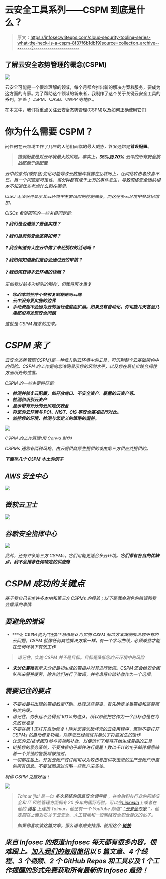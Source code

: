 # 云安全工具系列——CSPM 到底是什么？

> 原文：<https://infosecwriteups.com/cloud-security-tooling-series-what-the-heck-is-a-cspm-8f37f6b1db19?source=collection_archive---------2----------------------->

## 了解云安全态势管理的概念(CSPM)

![](img/6f67af86fd4b97700d4522ee1acce3c9.png)

云安全可能是一个很难理解的领域，每个月都会推出新的解决方案和服务，要成为这方面的专家。为了帮助这个领域的新来者，我制作了这个关于关键云安全工具的系列，涵盖了 CSPM、CASB、CWPP 等地区。

在本文中，我们将重点关注云安全态势管理(CSPM)以及如何正确使用它们

# 你为什么需要 CSPM？

问任何在云领域工作了几年的人他们面临的最大威胁，答案通常是**错误配置**。

> ***错误配置是对云环境最大的风险***[](https://www.infosecurity-magazine.com/blogs/misconfigurations-threat-to-cloud/)****。事实上，***[***65%到 70%***](https://www.trendmicro.com/en_us/research/21/a/the-top-worry-in-cloud-security-for-2021.html) ***云中的所有安全挑战都源于误配置****

*云中的意外(或有意)变化可能导致云数据库暴露在互联网上，让网络攻击者欣喜不已。另一个问题是可见性，每分钟都有成千上万的事件发生，导致网络安全团队根本不知道优先考虑什么和在哪里。*

*CISO 无法获得显示其云环境中主要风险的控制面板，而这在多云环境中会成倍增加。*

*CISOs 希望回答的一些关键问题是:*

*❓ ***我们是否遵循了最佳实践？****

*❓ ***我们目前的安全态势如何？****

*❓ ***我会知道有人在云中做了未经授权的活动吗？****

*❓ ***我如何知道我们是否会通过云的审核？****

*❓ ***我如何获得多云环境的快照？****

*正如我以前多次提到的那样，但我将再次重复*

*   ***您的本地控件不会被复制粘贴到云端***
*   ***云中没有要实施的边界***
*   ***手动流程不会因为云的运行速度而扩展。如果没有自动化，你可能几天甚至几周都没有发现安全问题***

*这就是 CSPM 概念的由来。*

# *CSPM 来了*

*云安全态势管理(CSPM)是一种插入到云环境中的工具，可识别整个云基础架构中的风险。CSPM 的工作是向您准确显示您的风险水平，以及您在最佳实践合规性方面所处的位置。*

*CSPM 的一些主要特征是:*

*   ***检测并修复云配置，如开放端口、不安全资产、暴露的云资产等。***
*   ***检测和识别云资产***
*   ***显示带有评分的云风险仪表盘***
*   ***将您的云环境与 PCI、NIST、CIS 等安全基准进行对比。***
*   ***监控您的环境，检测与您定义的策略的偏差。***

*![](img/e5c20c0e9e1a6bfe3f5f018d4fcd60d6.png)*

*CSPM 的工作原理(用 Canva 制作)*

*CSPMs 通常有两种风格。由云提供商原生提供的或由第三方供应商提供的。*

***下面举几个 CSPM 本土的例子***

## *AWS 安全中心*

*![](img/67ed9f7ca1d60f6788ae91e80dcf5ccd.png)*

## *微软云卫士*

*![](img/0236a3792bd939e0fc5aef8d9b0f0d2c.png)*

## *谷歌安全指挥中心*

*![](img/1e85e5b9d7573a114dc38b94a563c5d8.png)*

*此外，还有许多第三方 CSPMs，它们可能更适合多云环境。**它们都有各自的优缺点，我不会推荐任何特定的供应商***

# *CSPM 成功的关键点*

*基于我自己实施许多本地和第三方 CSPMs 的经验；以下是我会避免的错误和我会推荐的事情:*

## *要避免的错误*

*   ***让 CSPM 成为“银弹”**意思是认为实施 CSPM 解决方案就能解决您所有的云问题。CSPM 就像任何其他解决方案一样，有一个学习曲线，必须成熟才能在任何环境下有效工作*

> *请记住，实施 CSPM 并不是目标。目标是降低您的云环境中的风险*

*   ***未优化警报**表示未分析最初生成的警报并对其进行微调。CSPM 还会给安全团队带来警报疲劳，除非他们进行了微调，并考虑将自动补救作为一个选项。*

## *需要记住的要点*

*   *不要被最初出现的警报数量吓到。处理这些警报，首先确定关键警报和高警报的优先级。*
*   *请记住，你永远不会得到 100%的遵从，所以即使把它作为一个目标也是在为失败做准备*
*   *不要在第 1 天打开自动修复！除非您喜欢破坏您的云应用程序，否则不要打开 CSPMs 的自动修复功能，除非您已经测试并确认了将要发生的操作*
*   *让您的云/技术团队参与实施和补救，以便他们了解将开始生成警报的工具*
*   *链接您的票务系统，不要依赖电子邮件进行提醒！数以千计的电子邮件将意味着一个关键的警报将被错过。*
*   *一切都在船上。开发云帐户或订阅可以为攻击者提供攻击您的生产云帐户所需的所有信息。不要试图通过忽略一些账户来省钱。*

*祝你 CSPM 之旅好运！*

*![](img/5db56bdf9df652c4d215167007389c5f.png)*

> **Taimur Ijlal 是一位* ***多次获奖的信息安全领导者*** *，在金融科技行业的网络安全和 IT 风险管理方面拥有 20 多年的国际经验。可以在*[*LinkedIn*](https://www.linkedin.com/in/taimurijlal/)*上或者在他的* [*博客*](https://cloudsec-guy.com/) *上连接 Taimur。他还有一个 YouTube 频道“* [*”云安全专家*](https://www.youtube.com/c/CloudSecurityGuy) *”，他定期在上面发布关于云安全、人工智能和一般网络安全职业建议的帖子。**
> 
> ****如果你喜欢读这篇文章，那么请考虑支持我，使用这个*** [***链接***](https://taimurcloud123.medium.com/membership)*

## *来自 Infosec 的报道:Infosec 每天都有很多内容，很难跟上。[加入我们的每周简讯](https://weekly.infosecwriteups.com/)以 5 篇文章、4 个线程、3 个视频、2 个 GitHub Repos 和工具以及 1 个工作提醒的形式免费获取所有最新的 Infosec 趋势！*